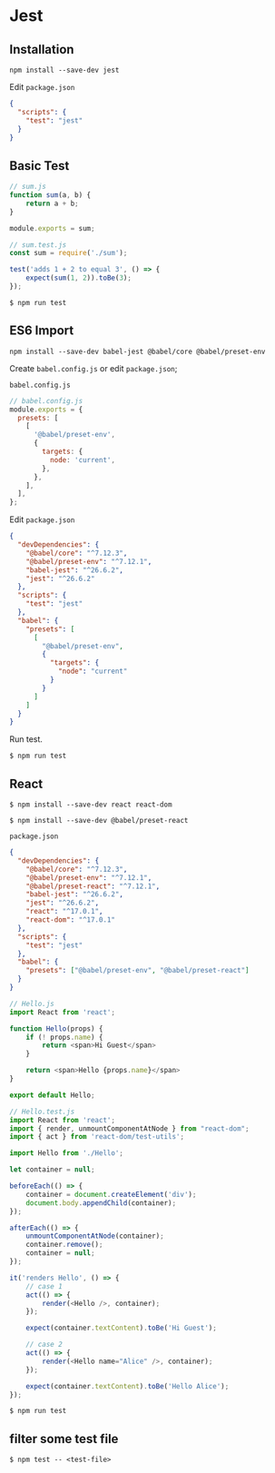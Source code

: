 # Jest

## Installation

```
npm install --save-dev jest
```

Edit `package.json`

```json
{
  "scripts": {
    "test": "jest"
  }
}
```

## Basic Test

```javascript
// sum.js
function sum(a, b) {
    return a + b;
}

module.exports = sum;
```

```javascript
// sum.test.js
const sum = require('./sum');

test('adds 1 + 2 to equal 3', () => {
    expect(sum(1, 2)).toBe(3);
});
```

```
$ npm run test
```

## ES6 Import

```
npm install --save-dev babel-jest @babel/core @babel/preset-env
```

Create `babel.config.js` or edit `package.json`;

`babel.config.js`

```javascript
// babel.config.js
module.exports = {
  presets: [
    [
      '@babel/preset-env',
      {
        targets: {
          node: 'current',
        },
      },
    ],
  ],
};
```

Edit `package.json`

```json
{
  "devDependencies": {
    "@babel/core": "^7.12.3",
    "@babel/preset-env": "^7.12.1",
    "babel-jest": "^26.6.2",
    "jest": "^26.6.2"
  },
  "scripts": {
    "test": "jest"
  },
  "babel": {
    "presets": [
      [
        "@babel/preset-env",
        {
          "targets": {
            "node": "current"
          }
        }
      ]
    ]
  }
}
```

Run test.

```
$ npm run test
```

## React

```
$ npm install --save-dev react react-dom

$ npm install --save-dev @babel/preset-react
```

`package.json`

```json
{
  "devDependencies": {
    "@babel/core": "^7.12.3",
    "@babel/preset-env": "^7.12.1",
    "@babel/preset-react": "^7.12.1",
    "babel-jest": "^26.6.2",
    "jest": "^26.6.2",
    "react": "^17.0.1",
    "react-dom": "^17.0.1"
  },
  "scripts": {
    "test": "jest"
  },
  "babel": {
    "presets": ["@babel/preset-env", "@babel/preset-react"]
  }
}
```

```javascript
// Hello.js
import React from 'react';

function Hello(props) {
    if (! props.name) {
        return <span>Hi Guest</span>
    }

    return <span>Hello {props.name}</span>
}

export default Hello;
```

```javascript
// Hello.test.js
import React from 'react';
import { render, unmountComponentAtNode } from "react-dom";
import { act } from 'react-dom/test-utils';

import Hello from './Hello';

let container = null;

beforeEach(() => {
    container = document.createElement('div');
    document.body.appendChild(container);
});

afterEach(() => {
    unmountComponentAtNode(container);
    container.remove();
    container = null;
});

it('renders Hello', () => {
    // case 1
    act(() => {
        render(<Hello />, container);
    });

    expect(container.textContent).toBe('Hi Guest');

    // case 2
    act(() => {
        render(<Hello name="Alice" />, container);
    });

    expect(container.textContent).toBe('Hello Alice');
});
```

```
$ npm run test
```

## filter some test file

```
$ npm test -- <test-file>
```
